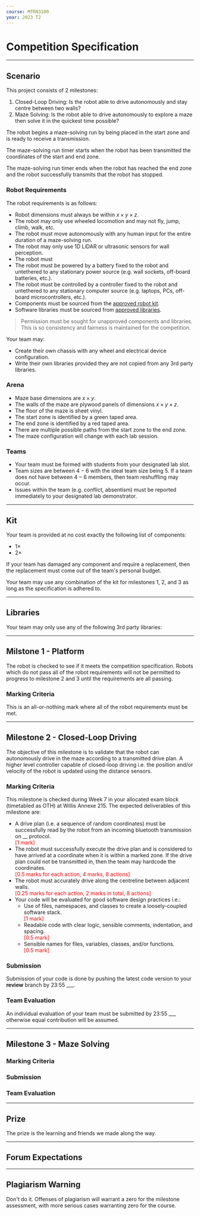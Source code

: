 ```yaml
---
course: MTRN3100
year: 2023 T2
---
```


# Competition Specification

---

## Scenario

This project consists of 2 milestones:

1. Closed-Loop Driving: Is the robot able to drive autonomously and stay centre between two walls?
1. Maze Solving: Is the robot able to drive autonomously to explore a maze then solve it in the quickest time possible?

The robot begins a maze-solving run by being placed in the start zone and is ready to receive a transmission.

The maze-solving run timer starts when the robot has been transmitted the coordinates of the start and end zone.

The maze-solving run timer ends when the robot has reached the end zone and the robot successfully transmits that the robot has stopped.

### Robot Requirements

The robot requirements is as follows:

- Robot dimensions must always be within $x \times y \times z$.
- The robot may only use wheeled locomotion and may not fly, jump, climb, walk, etc.
- The robot must move autonomously with any human input for the entire duration of a maze-solving run.
- The robot may only use 1D LiDAR or ultrasonic sensors for wall perception.
- The robot must 
- The robot must be powered by a battery fixed to the robot and untethered to any stationary power source (e.g. wall sockets, off-board batteries, etc.).
- The robot must be controlled by a controller fixed to the robot and untethered to any stationary computer source (e.g. laptops, PCs, off-board microcontrollers, etc.).
- Components must be sourced from the [approved robot kit](#kit).
- Software libraries must be sourced from [approved libraries](#libraries).

> Permission must be sought for unapproved components and libraries. This is so consistency and fairness is maintained for the competition.

Your team may:

- Create their own chassis with any wheel and electrical device configuration.
- Write their own libraries provided they are not copied from any 3rd party libraries.

### Arena

- Maze base dimensions are $x \times y$.
- The walls of the maze are plywood panels of dimensions $x \times y \times z$.
- The floor of the maze is sheet vinyl.
- The start zone is identified by a green taped area.
- The end zone is identified by a red taped area.
- There are multiple possible paths from the start zone to the end zone.
- The maze configuration will change with each lab session.

### Teams

- Your team must be formed with students from your designated lab slot.
- Team sizes are between $4 - 6$ with the ideal team size being $5$. If a team does not have between $4 - 6$ members, then team reshuffling may occur.
- Issues within the team (e.g. conflict, absentism) must be reported immediately to your designated lab demonstrator.

---

## Kit

Your team is provided at no cost exactly the following list of components:
- $1 \times$
- $2 \times$

If your team has damaged any component and require a replacement, then the replacement must come out of the team's personal budget.

Your team may use any combination of the kit for milestones 1, 2, and 3 as long as the specification is adhered to.

---

## Libraries

Your team may only use any of the following 3rd party libraries:

---

## Milstone 1 - Platform

The robot is checked to see if it meets the competition specification. Robots which do not pass all of the robot requirements will not be permitted to progress to milestone 2 and 3 until the requirements are all passing.

### Marking Criteria

This is an all-or-nothing mark where all of the robot requirements must be met.

---

## Milestone 2 - Closed-Loop Driving

The objective of this milestone is to validate that the robot can autonomously drive in the maze according to a transmitted drive plan. A higher level controller capable of closed-loop driving i.e. the position and/or velocity of the robot is updated using the distance sensors.

### Marking Criteria

This milestone is checked during Week 7 in your allocated exam block (timetabled as OTH) at Willis Annexe 215. The expected deliverables of this milestone are:

- A drive plan (i.e. a sequence of random coordinates) must be successfully read by the robot from an incoming bluetooth transmission on __ protocol. <div style="color:red">[1 mark]</div>
- The robot must successfully execute the drive plan and is considered to have arrived at a coordinate when it is within a marked zone. If the drive plan could not be transmitted in, then the team may hardcode the coordinates. <div style="color:red">[0.5 marks for each action, 4 marks, 8 actions]</div>
- The robot must accurately drive along the centreline between adjacent walls. <div style="color:red">[0.25 marks for each action, 2 marks in total, 8 actions]</div>
- Your code will be evaluated for good software design practices i.e.:
    - Use of files, namespaces, and classes to create a loosely-coupled software stack. <div style="color:red">[1 mark]</div>
    - Readable code with clear logic, sensible comments, indentation, and spacing. <div style="color:red">[0.5 mark]</div>
    - Sensible names for files, variables, classes, and/or functions. <div style="color:red">[0.5 mark]</div>

### Submission

Submission of your code is done by pushing the latest code version to your **review** branch by 23:55 ___. 

### Team Evaluation

An individual evaluation of your team must be submitted by 23:55 ___ otherwise equal contribution will be assumed.

---

## Milestone 3 - Maze Solving

### Marking Criteria

### Submission

### Team Evaluation

---

## Prize

The prize is the learning and friends we made along the way.

---

## Forum Expectations

---

## Plagiarism Warning

Don't do it. Offenses of plagiarism will warrant a zero for the milestone assessment, with more serious cases warranting zero for the course.
